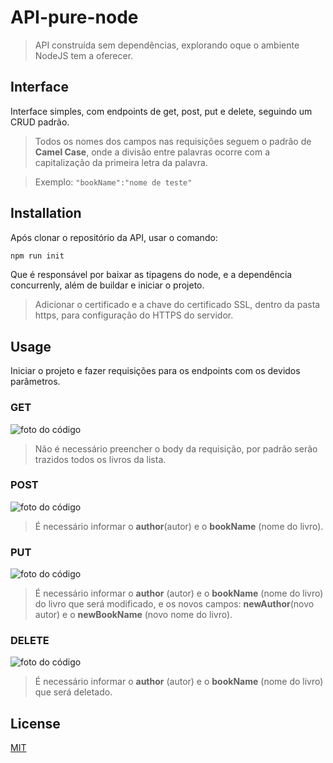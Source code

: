 # API-pure-node

> API construída sem dependências, explorando oque o ambiente NodeJS tem a oferecer.

## Interface

Interface simples, com endpoints de get, post, put e delete, seguindo um
CRUD padrão.

> Todos os nomes dos campos nas requisições seguem o padrão de **Camel Case**, onde a divisão entre palavras ocorre com a capitalização da primeira letra da palavra.

> Exemplo:
> `"bookName":"nome de teste"`

## Installation

Após clonar o repositório da API, usar o comando:

```bash
npm run init
```

Que é responsável por baixar as tipagens do node, e a dependência concurrenly, além de buildar e iniciar o projeto.

> Adicionar o certificado e a chave do certificado SSL, dentro da pasta https, para configuração do HTTPS do servidor.

## Usage

Iniciar o projeto e fazer requisições para os endpoints com os devidos parâmetros.

### GET

![foto do código](https://media.discordapp.net/attachments/734174844681453670/1020826778559848540/unknown.png?width=1025&height=387)

> Não é necessário preencher o body da requisição, por padrão serão trazidos todos os livros da lista.

### POST

![foto do código](https://media.discordapp.net/attachments/734174844681453670/1020830095092498522/unknown.png?width=1025&height=461)

> É necessário informar o **author**(autor) e o **bookName** (nome do livro).

### PUT

![foto do código](https://media.discordapp.net/attachments/734174844681453670/1020830842706219071/unknown.png?width=1025&height=459)

> É necessário informar o **author** (autor) e o **bookName** (nome do livro) do livro que será modificado, e os novos campos: **newAuthor**(novo autor) e o **newBookName** (novo nome do livro).

### DELETE

![foto do código](https://media.discordapp.net/attachments/734174844681453670/1028461908573036674/unknown.png?width=812&height=473)

> É necessário informar o **author** (autor) e o **bookName** (nome do livro) que será deletado.

## License

[MIT](https://choosealicense.com/licenses/mit/)
